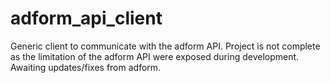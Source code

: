 # adform_api_client

Generic client to communicate with the adform API.  Project is not complete as the limitation of the adform API were exposed during development.  Awaiting updates/fixes from adform.
